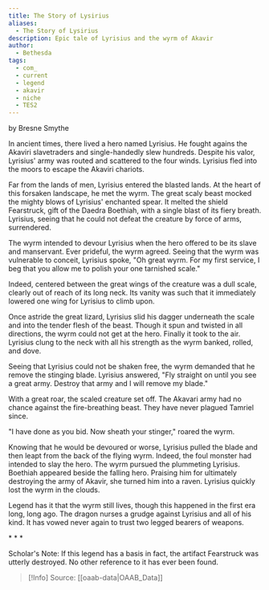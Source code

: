 ```yaml
---
title: The Story of Lysirius
aliases:
  - The Story of Lysirius
description: Epic tale of Lyrisius and the wyrm of Akavir
author:
  - Bethesda
tags:
  - com_
  - current
  - legend
  - akavir
  - niche
  - TES2
---
```

by Bresne Smythe

In ancient times, there lived a hero named Lyrisius. He fought agains the Akaviri slavetraders and single-handedly slew hundreds. Despite his valor, Lyrisius' army was routed and scattered to the four winds. Lyrisius fled into the moors to escape the Akaviri chariots.  
  
Far from the lands of men, Lyrisius entered the blasted lands. At the heart of this forsaken landscape, he met the wyrm. The great scaly beast mocked the mighty blows of Lyrisius' enchanted spear. It melted the shield Fearstruck, gift of the Daedra Boethiah, with a single blast of its fiery breath. Lyrisius, seeing that he could not defeat the creature by force of arms, surrendered.

The wyrm intended to devour Lyrisius when the hero offered to be its slave and manservant. Ever prideful, the wyrm agreed. Seeing that the wyrm was vulnerable to conceit, Lyrisius spoke, "Oh great wyrm. For my first service, I beg that you allow me to polish your one tarnished scale."  
  
Indeed, centered between the great wings of the creature was a dull scale, clearly out of reach of its long neck. Its vanity was such that it immediately lowered one wing for Lyrisius to climb upon.  
  
Once astride the great lizard, Lyrisius slid his dagger underneath the scale and into the tender flesh of the beast. Though it spun and twisted in all directions, the wyrm could not get at the hero. Finally it took to the air. Lyrisius clung to the neck with all his strength as the wyrm banked, rolled, and dove.  
  
Seeing that Lyrisius could not be shaken free, the wyrm demanded that he remove the stinging blade. Lyrisius answered, "Fly straight on until you see a great army. Destroy that army and I will remove my blade."  
  
With a great roar, the scaled creature set off. The Akavari army had no chance against the fire-breathing beast. They have never plagued Tamriel since.  
  
"I have done as you bid. Now sheath your stinger," roared the wyrm.  
  
Knowing that he would be devoured or worse, Lyrisius pulled the blade and then leapt from the back of the flying wyrm. Indeed, the foul monster had intended to slay the hero. The wyrm pursued the plummeting Lyrisius. Boethiah appeared beside the falling hero. Praising him for ultimately destroying the army of Akavir, she turned him into a raven. Lyrisius quickly lost the wyrm in the clouds.  
  
Legend has it that the wyrm still lives, though this happened in the first era long, long ago. The dragon nurses a grudge against Lyrisius and all of his kind. It has vowed never again to trust two legged bearers of weapons.

\* \* \*

Scholar's Note: If this legend has a basis in fact, the artifact Fearstruck was utterly destroyed. No other reference to it has ever been found.

> [!Info]
> Source: [[oaab-data|OAAB_Data]]